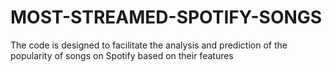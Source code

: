 # MOST-STREAMED-SPOTIFY-SONGS
The code is designed to facilitate the analysis and prediction of the popularity of songs on Spotify based on their features
